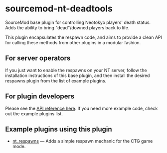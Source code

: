 # sourcemod-nt-deadtools
SourceMod base plugin for controlling Neotokyo players' death status. Adds the ability to bring "dead"/downed players back to life.

This plugin encapsulates the respawn code, and aims to provide a clean API for calling these methods from other plugins in a modular fashion.

## For server operators
If you just want to enable the respawns on your NT server, follow the installation instructions of this base plugin, and then install the desired respawns plugin from the list of example plugins.

## For plugin developers
Please see the [API reference here](https://github.com/Rainyan/sourcemod-nt-deadtools/blob/main/addons/sourcemod/scripting/include/nt_deadtools/nt_deadtools_natives.inc). If you need more example code, check out the example plugins list.

## Example plugins using this plugin
* [nt_respawns](https://github.com/Rainyan/sourcemod-nt-respawns) — Adds a simple respawn mechanic for the CTG game mode.
